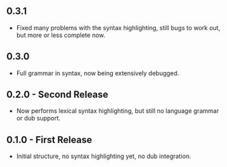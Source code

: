 ## 0.3.1
* Fixed many problems with the syntax highlighting, still bugs to work out, but more or less complete now.

## 0.3.0
* Full grammar in syntax, now being extensively debugged.

## 0.2.0 - Second Release
* Now performs lexical syntax highlighting, but still no language grammar or dub support.

## 0.1.0 - First Release
* Initial structure, no syntax highlighting yet, no dub integration.

